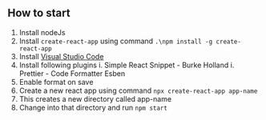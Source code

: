 ## How to start

1. Install nodeJs
1. Install `create-react-app` using command `.\npm install -g create-react-app`
1. Install [Visual Studio Code](https://code.visualstudio.com)
1. Install following plugins
    i. Simple React Snippet - Burke Holland
    i. Prettier - Code Formatter Esben
1. Enable format on save
1. Create a new react app using command `npx create-react-app app-name`
1. This creates a new directory called app-name
1. Change into that directory and run `npm start`

